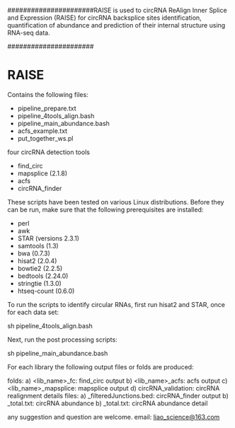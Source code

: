 ######################RAISE is used to circRNA ReAlign Inner Splice and Expression (RAISE) for circRNA backsplice sites identification, quantification of abundance and prediction of their internal structure using RNA-seq data. 

######################


RAISE
==============

Contains the following files:
- pipeline_prepare.txt
- pipeline_4tools_align.bash
- pipeline_main_abundance.bash
- acfs_example.txt
- put_together_ws.pl

four circRNA detection tools
- find_circ
- mapsplice (2.1.8)
- acfs
- circRNA_finder


These scripts have been tested on various Linux distributions. Before they can be run, make sure that the following prerequisites are installed:
 - perl
 - awk
 - STAR (versions 2.3.1)
 - samtools (1.3)
 - bwa (0.7.3)
 - hisat2 (2.0.4)
 - bowtie2 (2.2.5)
 - bedtools (2.24.0)
 - stringtie (1.3.0)
 - htseq-count (0.6.0)


To run the scripts to identify circular RNAs, first run hisat2 and STAR, once for each data set:

sh pipeline_4tools_align.bash

Next, run the post processing scripts:

sh pipeline_main_abundance.bash

For each library the following output files or folds are produced:

folds:
a) <lib_name>_fc: find_circ output
b) <lib_name>_acfs: acfs output
c) <lib_name>_mapsplice: mapsplice output
d) circRNA_validation: circRNA realignment details
files:
a) <lib name>_filteredJunctions.bed: circRNA_finder output
b) <lib name>_total.txt: circRNA abundance
b) <lib name>_total.txt: circRNA abundance detail


any suggestion and question are welcome. email: liao_science@163.com

